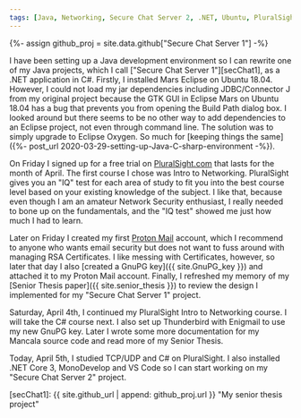 ```yaml
---
tags: [Java, Networking, Secure Chat Server 2, .NET, Ubuntu, PluralSight]
---
```

{%- assign github_proj = site.data.github["Secure Chat Server 1"] -%}

I have been setting up a Java development environment so I can rewrite one of my Java projects, which I call ["Secure Chat Server 1"][secChat1], as a .NET application in C#. Firstly, I installed Mars Eclipse on Ubuntu 18.04. However, I could not load my jar dependencies including JDBC/Connector J from my original project because the GTK GUI in Eclipse Mars on Ubuntu 18.04 has a bug that prevents you from opening the Build Path dialog box. I looked around but there seems to be no other way to add dependencies to an Eclipse project, not even through command line. The solution was to simply upgrade to Eclipse Oxygen. So much for [keeping things the same]({%- post_url 2020-03-29-setting-up-Java-C-sharp-environment -%}).

On Friday I signed up for a free trial on [PluralSight.com](https://PluralSight.com) that lasts for the month of April. The first course I chose was Intro to Networking. PluralSight gives you an "IQ" test for each area of study to fit you into the best course level based on your existing knowledge of the subject. I like that, because even though I am an amateur Network Security enthusiast, I really needed to bone up on the fundamentals, and the "IQ test" showed me just how much I had to learn.

Later on Friday I created my first [Proton Mail](https://protonmail.com) account, which I recommend to anyone who wants email security but does not want to fuss around with managing RSA Certificates. I like messing with Certificates, however, so later that day I also [created a GnuPG key]({{ site.GnuPG_key }}) and attached it to my Proton Mail account. Finally, I refreshed my memory of my [Senior Thesis paper]({{ site.senior_thesis }}) to review the design I implemented for my "Secure Chat Server 1" project.

Saturday, April 4th, I continued my PluralSight Intro to Networking course. I will take the C# course next. I also set up Thunderbird with Enigmail to use my new GnuPG key. Later I wrote some more documentation for my Mancala source code and read more of my Senior Thesis.

Today, April 5th, I studied TCP/UDP and C# on PluralSight. I also installed .NET Core 3, MonoDevelop and VS Code so I can start working on my "Secure Chat Server 2" project.


[secChat1]: {{ site.github_url | append: github_proj.url }} "My senior thesis project"
